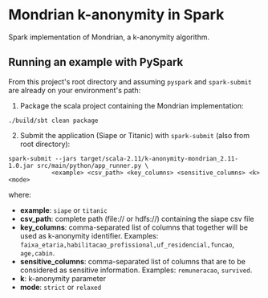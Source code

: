 # Mondrian k-anonymity in Spark

Spark implementation of Mondrian, a k-anonymity algorithm.

## Running an example with PySpark

From this project's root directory and assuming `pyspark` and `spark-submit` are already on your environment's path:

1. Package the scala project containing the Mondrian implementation:

```
./build/sbt clean package
```

2. Submit the application (Siape or Titanic) with `spark-submit` (also from root directory):

```
spark-submit --jars target/scala-2.11/k-anonymity-mondrian_2.11-1.0.jar src/main/python/app_runner.py \
            <example> <csv_path> <key_columns> <sensitive_columns> <k> <mode>
```

where:

- **example**: `siape` or `titanic`
- **csv_path**: complete path (file:// or hdfs://) containing the siape csv file
- **key_columns**: comma-separated list of columns that together will be used as k-anonymity identifier. Examples:
  `faixa_etaria,habilitacao_profissional,uf_residencial,funcao`, `age,cabin`.
- **sensitive_columns**: comma-separated list of columns that are to be considered as sensitive information. Examples:
  `remuneracao`, `survived`.
- **k**: k-anonymity parameter
- **mode**: `strict` or `relaxed`
